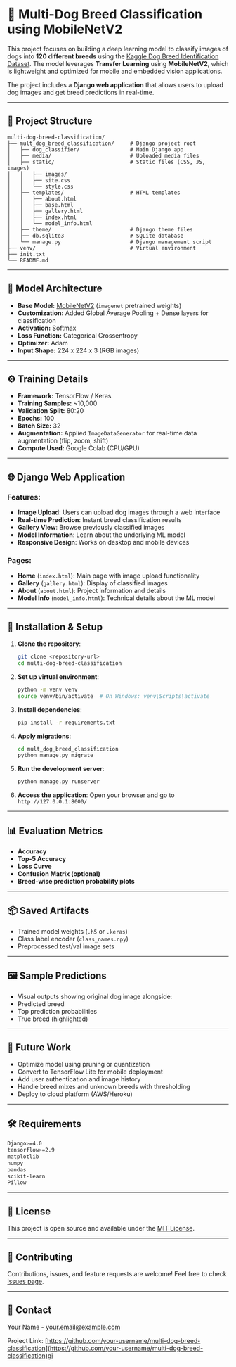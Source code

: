 # 🐶 Multi-Dog Breed Classification using MobileNetV2

This project focuses on building a deep learning model to classify images of dogs into **120 different breeds** using the [Kaggle Dog Breed Identification Dataset](https://www.kaggle.com/competitions/dog-breed-identification). The model leverages **Transfer Learning** using **MobileNetV2**, which is lightweight and optimized for mobile and embedded vision applications.

The project includes a **Django web application** that allows users to upload dog images and get breed predictions in real-time.

---

## 📂 Project Structure

```
multi-dog-breed-classification/
├── mult_dog_breed_classification/     # Django project root
│   ├── dog_classifier/                # Main Django app
│   ├── media/                         # Uploaded media files
│   ├── static/                        # Static files (CSS, JS, images)
│   │   ├── images/
│   │   ├── site.css
│   │   └── style.css
│   ├── templates/                     # HTML templates
│   │   ├── about.html
│   │   ├── base.html
│   │   ├── gallery.html
│   │   ├── index.html
│   │   └── model_info.html
│   ├── theme/                         # Django theme files
│   ├── db.sqlite3                     # SQLite database
│   └── manage.py                      # Django management script
├── venv/                              # Virtual environment
├── init.txt
└── README.md
```

---

## 🧠 Model Architecture

- **Base Model:** [MobileNetV2](https://arxiv.org/abs/1801.04381) (`imagenet` pretrained weights)
- **Customization:** Added Global Average Pooling + Dense layers for classification
- **Activation:** Softmax
- **Loss Function:** Categorical Crossentropy
- **Optimizer:** Adam
- **Input Shape:** 224 x 224 x 3 (RGB images)

---

## ⚙️ Training Details

- **Framework:** TensorFlow / Keras
- **Training Samples:** ~10,000
- **Validation Split:** 80:20
- **Epochs:** 100
- **Batch Size:** 32
- **Augmentation:** Applied `ImageDataGenerator` for real-time data augmentation (flip, zoom, shift)
- **Compute Used:** Google Colab (CPU/GPU)

---

## 🌐 Django Web Application

### Features:
- **Image Upload**: Users can upload dog images through a web interface
- **Real-time Prediction**: Instant breed classification results
- **Gallery View**: Browse previously classified images
- **Model Information**: Learn about the underlying ML model
- **Responsive Design**: Works on desktop and mobile devices

### Pages:
- **Home** (`index.html`): Main page with image upload functionality
- **Gallery** (`gallery.html`): Display of classified images
- **About** (`about.html`): Project information and details
- **Model Info** (`model_info.html`): Technical details about the ML model

---

## 🚀 Installation & Setup

1. **Clone the repository**:
   ```bash
   git clone <repository-url>
   cd multi-dog-breed-classification
   ```

2. **Set up virtual environment**:
   ```bash
   python -m venv venv
   source venv/bin/activate  # On Windows: venv\Scripts\activate
   ```

3. **Install dependencies**:
   ```bash
   pip install -r requirements.txt
   ```

4. **Apply migrations**:
   ```bash
   cd mult_dog_breed_classification
   python manage.py migrate
   ```

5. **Run the development server**:
   ```bash
   python manage.py runserver
   ```

6. **Access the application**:
   Open your browser and go to `http://127.0.0.1:8000/`

---

## 📊 Evaluation Metrics

- **Accuracy**
- **Top-5 Accuracy**
- **Loss Curve**
- **Confusion Matrix (optional)**
- **Breed-wise prediction probability plots**

---

## 📦 Saved Artifacts

- Trained model weights (`.h5` or `.keras`)
- Class label encoder (`class_names.npy`)
- Preprocessed test/val image sets

---

## 🖼️ Sample Predictions

- Visual outputs showing original dog image alongside:
- Predicted breed
- Top prediction probabilities
- True breed (highlighted)

---

## 🔮 Future Work

- Optimize model using pruning or quantization
- Convert to TensorFlow Lite for mobile deployment
- Add user authentication and image history
- Handle breed mixes and unknown breeds with thresholding
- Deploy to cloud platform (AWS/Heroku)

---

## 🛠️ Requirements

```bash
Django>=4.0
tensorflow>=2.9
matplotlib
numpy
pandas
scikit-learn
Pillow
```

---

## 📝 License

This project is open source and available under the [MIT License](LICENSE).

---

## 🤝 Contributing

Contributions, issues, and feature requests are welcome! Feel free to check [issues page](https://github.com/your-username/multi-dog-breed-classification/issues).

---

## 📧 Contact

Your Name - [your.email@example.com](mailto:your.email@example.com)

Project Link: [https://github.com/your-username/multi-dog-breed-classification](https://github.com/your-username/multi-dog-breed-classification)gi